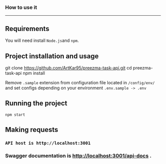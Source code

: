 ### How to use it

---

## Requirements

You will need install `Node.js`and `npm`.

## Project installation and usage

git clone https://github.com/ArtKar95/preezma-task-api.git
cd preezma-task-api
npm install

Remove `.sample` extension from configuration file located in `/config/env/` and set configs depending on your environment
`.env.sample -> .env`

## Running the project

    npm start

## Making requests

### `API host is http://localhost:3001`

### Swagger documentation is [http://localhost:3001/api-docs](http://localhost:3001/api-docs) .
